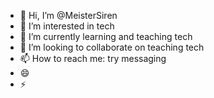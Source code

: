 - 👋 Hi, I’m @MeisterSiren
- 👀 I’m interested in tech
- 🌱 I’m currently learning and teaching tech
- 💞️ I’m looking to collaborate on teaching tech
- 📫 How to reach me: try messaging
- 😄 
- ⚡ 

<!---
MeisterSiren/MeisterSiren is a ✨ special ✨ repository because its `README.md` (this file) appears on your GitHub profile.
You can click the Preview link to take a look at your changes.
--->
